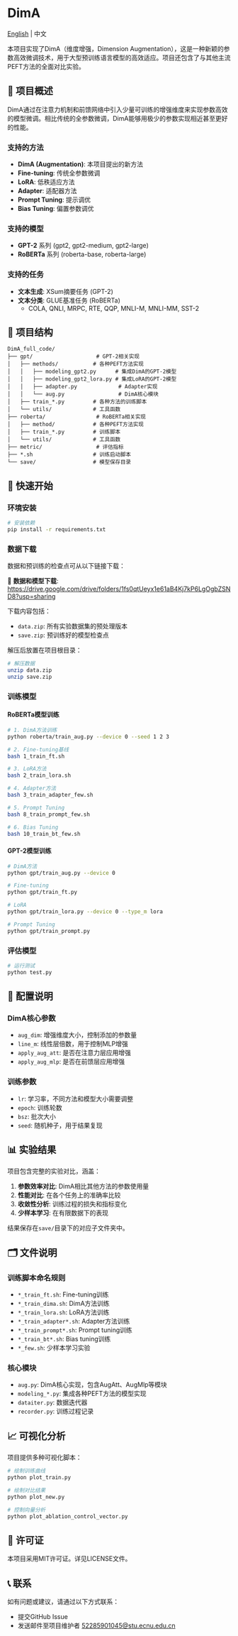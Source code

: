 # DimA

[English](README_EN.md) | 中文

本项目实现了DimA（维度增强，Dimension Augmentation），这是一种新颖的参数高效微调技术，用于大型预训练语言模型的高效适应。项目还包含了与其他主流PEFT方法的全面对比实验。

## 🎯 项目概述

DimA通过在注意力机制和前馈网络中引入少量可训练的增强维度来实现参数高效的模型微调。相比传统的全参数微调，DimA能够用极少的参数实现相近甚至更好的性能。

### 支持的方法
- **DimA (Augmentation)**: 本项目提出的新方法
- **Fine-tuning**: 传统全参数微调
- **LoRA**: 低秩适应方法
- **Adapter**: 适配器方法
- **Prompt Tuning**: 提示调优
- **Bias Tuning**: 偏置参数调优

### 支持的模型
- **GPT-2** 系列 (gpt2, gpt2-medium, gpt2-large)
- **RoBERTa** 系列 (roberta-base, roberta-large)

### 支持的任务
- **文本生成**: XSum摘要任务 (GPT-2)
- **文本分类**: GLUE基准任务 (RoBERTa)
  - COLA, QNLI, MRPC, RTE, QQP, MNLI-M, MNLI-MM, SST-2

## 📁 项目结构

```
DimA_full_code/
├── gpt/                    # GPT-2相关实现
│   ├── methods/           # 各种PEFT方法实现
│   │   ├── modeling_gpt2.py      # 集成DimA的GPT-2模型
│   │   ├── modeling_gpt2_lora.py # 集成LoRA的GPT-2模型
│   │   ├── adapter.py             # Adapter实现
│   │   └── aug.py                 # DimA核心模块
│   ├── train_*.py         # 各种方法的训练脚本
│   └── utils/             # 工具函数
├── roberta/                # RoBERTa相关实现
│   ├── method/            # 各种PEFT方法实现
│   ├── train_*.py         # 训练脚本
│   └── utils/             # 工具函数
├── metric/                 # 评估指标
├── *.sh                   # 训练启动脚本
└── save/                  # 模型保存目录
```

## 🚀 快速开始

### 环境安装

```bash
# 安装依赖
pip install -r requirements.txt
```

### 数据下载

数据和预训练的检查点可从以下链接下载：

🔗 **数据和模型下载**: https://drive.google.com/drive/folders/1fs0qtUeyx1e61aB4Kj7kP6LgOgbZSND8?usp=sharing

下载内容包括：
- `data.zip`: 所有实验数据集的预处理版本
- `save.zip`: 预训练好的模型检查点

解压后放置在项目根目录：
```bash
# 解压数据
unzip data.zip
unzip save.zip
```

### 训练模型

#### RoBERTa模型训练

```bash
# 1. DimA方法训练
python roberta/train_aug.py --device 0 --seed 1 2 3

# 2. Fine-tuning基线
bash 1_train_ft.sh

# 3. LoRA方法
bash 2_train_lora.sh

# 4. Adapter方法
bash 3_train_adapter_few.sh

# 5. Prompt Tuning
bash 8_train_prompt_few.sh

# 6. Bias Tuning
bash 10_train_bt_few.sh
```

#### GPT-2模型训练

```bash
# DimA方法
python gpt/train_aug.py --device 0

# Fine-tuning
python gpt/train_ft.py

# LoRA
python gpt/train_lora.py --device 0 --type_m lora

# Prompt Tuning
python gpt/train_prompt.py
```

### 评估模型

```bash
# 运行测试
python test.py
```

## 🔧 配置说明

### DimA核心参数

- `aug_dim`: 增强维度大小，控制添加的参数量
- `line_m`: 线性层倍数，用于控制MLP增强
- `apply_aug_att`: 是否在注意力层应用增强
- `apply_aug_mlp`: 是否在前馈层应用增强

### 训练参数

- `lr`: 学习率，不同方法和模型大小需要调整
- `epoch`: 训练轮数
- `bsz`: 批次大小
- `seed`: 随机种子，用于结果复现

## 📊 实验结果

项目包含完整的实验对比，涵盖：

1. **参数效率对比**: DimA相比其他方法的参数使用量
2. **性能对比**: 在各个任务上的准确率比较
3. **收敛性分析**: 训练过程的损失和指标变化
4. **少样本学习**: 在有限数据下的表现

结果保存在`save/`目录下的对应子文件夹中。

## 🗂️ 文件说明

### 训练脚本命名规则

- `*_train_ft.sh`: Fine-tuning训练
- `*_train_dima.sh`: DimA方法训练  
- `*_train_lora.sh`: LoRA方法训练
- `*_train_adapter*.sh`: Adapter方法训练
- `*_train_prompt*.sh`: Prompt tuning训练
- `*_train_bt*.sh`: Bias tuning训练
- `*_few.sh`: 少样本学习实验

### 核心模块

- `aug.py`: DimA核心实现，包含AugAtt、AugMlp等模块
- `modeling_*.py`: 集成各种PEFT方法的模型实现
- `dataiter.py`: 数据迭代器
- `recorder.py`: 训练过程记录

## 📈 可视化分析

项目提供多种可视化脚本：

```bash
# 绘制训练曲线
python plot_train.py

# 绘制对比结果
python plot_new.py

# 控制向量分析
python plot_ablation_control_vector.py
```

## 📄 许可证

本项目采用MIT许可证。详见LICENSE文件。

## 📞 联系

如有问题或建议，请通过以下方式联系：
- 提交GitHub Issue
- 发送邮件至项目维护者 52285901045@stu.ecnu.edu.cn